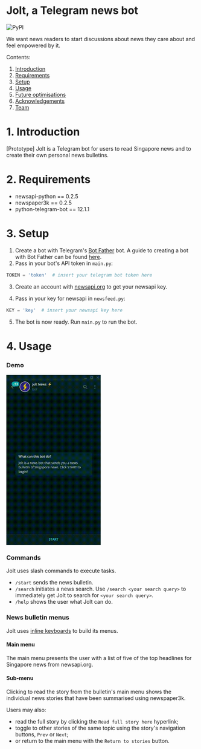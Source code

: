 # Jolt, a Telegram news bot

![PyPI](https://img.shields.io/pypi/pyversions/Django.svg)

We want news readers to start discussions about news they care about and feel empowered by it.

Contents:

1. [Introduction](#introduction)
2. [Requirements](#requirements)
3. [Setup](#setup)
4. [Usage](#usage)
5. [Future optimisations](#future-optimisations)
6. [Acknowledgements](#acknowledgements)
7. [Team](#team)

# 1. Introduction

[Prototype] Jolt is a Telegram bot for users to read Singapore news and to create their own personal news bulletins.

# 2. Requirements

* newsapi-python == 0.2.5
* newspaper3k == 0.2.5
* python-telegram-bot == 12.1.1

# 3. Setup

1. Create a bot with Telegram's [Bot Father](https://telegram.me/botfather) bot. A guide to creating a bot with Bot Father can be found [here](<https://core.telegram.org/bots#6-botfather>).
2. Pass in your bot's API token in `main.py`:
```python
TOKEN = 'token'  # insert your telegram bot token here
```
3. Create an account with [newsapi.org](https://newsapi.org/) to get your newsapi key.

4. Pass in your key for newsapi in `newsfeed.py`:
```python
KEY = 'key'  # insert your newsapi key here
```
5. The bot is now ready. Run `main.py` to run the bot.

# 4. Usage

### Demo

<img src="https://github.com/ahthon/jolt-telegram-news-bot/blob/master/jolt_demo.gif" alt="Jolt demo" height="450" align="center">

### Commands
Jolt uses slash commands to execute tasks.

* `/start` sends the news bulletin.
* `/search` initiates a news search. Use `/search <your search query>` to immediately get Jolt to search for `<your search query>`.
* `/help` shows the user what Jolt can do.

### News bulletin menus

Jolt uses [inline keyboards](https://core.telegram.org/bots/2-0-intro#new-inline-keyboards) to build its menus.

#### Main menu
The main menu presents the user with a list of five of the top headlines for Singapore news from newsapi.org.

#### Sub-menu
Clicking to read the story from the bulletin's main menu shows the individual news stories that have been summarised using newspaper3k. 

Users may also:

* read the full story by clicking the `Read full story here` hyperlink;
* toggle to other stories of the same topic using the story's navigation buttons, `Prev` or `Next`;
* or return to the main menu with the `Return to stories` button.


